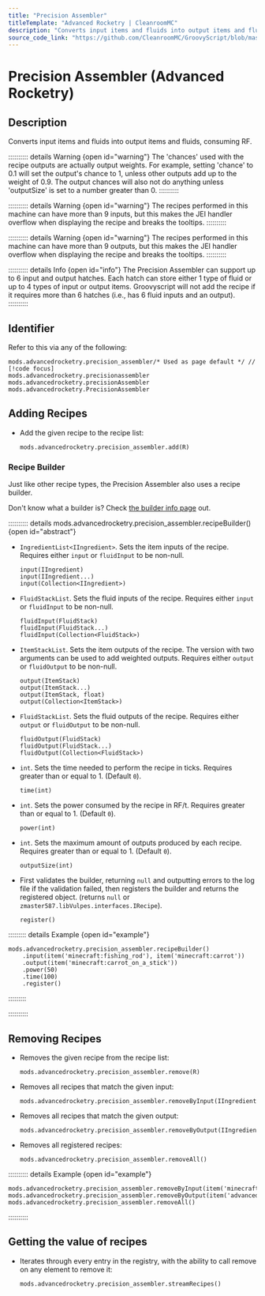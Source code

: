 ```yaml
---
title: "Precision Assembler"
titleTemplate: "Advanced Rocketry | CleanroomMC"
description: "Converts input items and fluids into output items and fluids, consuming RF."
source_code_link: "https://github.com/CleanroomMC/GroovyScript/blob/master/src/main/java/com/cleanroommc/groovyscript/compat/mods/advancedrocketry/PrecisionAssembler.java"
---
```


# Precision Assembler (Advanced Rocketry)

## Description

Converts input items and fluids into output items and fluids, consuming RF.

:::::::::: details Warning {open id="warning"}
The 'chances' used with the recipe outputs are actually output weights. For example, setting 'chance' to 0.1 will set the output's chance to 1, unless other outputs add up to the weight of 0.9. The output chances will also not do anything unless 'outputSize' is set to a number greater than 0.
::::::::::

:::::::::: details Warning {open id="warning"}
The recipes performed in this machine can have more than 9 inputs, but this makes the JEI handler overflow when displaying the recipe and breaks the tooltips.
::::::::::

:::::::::: details Warning {open id="warning"}
The recipes performed in this machine can have more than 9 outputs, but this makes the JEI handler overflow when displaying the recipe and breaks the tooltips.
::::::::::

:::::::::: details Info {open id="info"}
The Precision Assembler can support up to 6 input and output hatches. Each hatch can store either 1 type of fluid or up to 4 types of input or output items. Groovyscript will not add the recipe if it requires more than 6 hatches (i.e., has 6 fluid inputs and an output).
::::::::::

## Identifier

Refer to this via any of the following:

```groovy:no-line-numbers {1}
mods.advancedrocketry.precision_assembler/* Used as page default */ // [!code focus]
mods.advancedrocketry.precisionassembler
mods.advancedrocketry.precisionAssembler
mods.advancedrocketry.PrecisionAssembler
```


## Adding Recipes

- Add the given recipe to the recipe list:

    ```groovy:no-line-numbers
    mods.advancedrocketry.precision_assembler.add(R)
    ```


### Recipe Builder

Just like other recipe types, the Precision Assembler also uses a recipe builder.

Don't know what a builder is? Check [the builder info page](../../getting_started/builder.md) out.

:::::::::: details mods.advancedrocketry.precision_assembler.recipeBuilder() {open id="abstract"}
- `IngredientList<IIngredient>`. Sets the item inputs of the recipe. Requires either `input` or `fluidInput` to be non-null.

    ```groovy:no-line-numbers
    input(IIngredient)
    input(IIngredient...)
    input(Collection<IIngredient>)
    ```

- `FluidStackList`. Sets the fluid inputs of the recipe. Requires either `input` or `fluidInput` to be non-null.

    ```groovy:no-line-numbers
    fluidInput(FluidStack)
    fluidInput(FluidStack...)
    fluidInput(Collection<FluidStack>)
    ```

- `ItemStackList`. Sets the item outputs of the recipe. The version with two arguments can be used to add weighted outputs. Requires either `output` or `fluidOutput` to be non-null.

    ```groovy:no-line-numbers
    output(ItemStack)
    output(ItemStack...)
    output(ItemStack, float)
    output(Collection<ItemStack>)
    ```

- `FluidStackList`. Sets the fluid outputs of the recipe. Requires either `output` or `fluidOutput` to be non-null.

    ```groovy:no-line-numbers
    fluidOutput(FluidStack)
    fluidOutput(FluidStack...)
    fluidOutput(Collection<FluidStack>)
    ```

- `int`. Sets the time needed to perform the recipe in ticks. Requires greater than or equal to 1. (Default `0`).

    ```groovy:no-line-numbers
    time(int)
    ```

- `int`. Sets the power consumed by the recipe in RF/t. Requires greater than or equal to 1. (Default `0`).

    ```groovy:no-line-numbers
    power(int)
    ```

- `int`. Sets the maximum amount of outputs produced by each recipe. Requires greater than or equal to 1. (Default `0`).

    ```groovy:no-line-numbers
    outputSize(int)
    ```

- First validates the builder, returning `null` and outputting errors to the log file if the validation failed, then registers the builder and returns the registered object. (returns `null` or `zmaster587.libVulpes.interfaces.IRecipe`).

    ```groovy:no-line-numbers
    register()
    ```

::::::::: details Example {open id="example"}
```groovy:no-line-numbers
mods.advancedrocketry.precision_assembler.recipeBuilder()
    .input(item('minecraft:fishing_rod'), item('minecraft:carrot'))
    .output(item('minecraft:carrot_on_a_stick'))
    .power(50)
    .time(100)
    .register()
```

:::::::::

::::::::::

## Removing Recipes

- Removes the given recipe from the recipe list:

    ```groovy:no-line-numbers
    mods.advancedrocketry.precision_assembler.remove(R)
    ```

- Removes all recipes that match the given input:

    ```groovy:no-line-numbers
    mods.advancedrocketry.precision_assembler.removeByInput(IIngredient)
    ```

- Removes all recipes that match the given output:

    ```groovy:no-line-numbers
    mods.advancedrocketry.precision_assembler.removeByOutput(IIngredient)
    ```

- Removes all registered recipes:

    ```groovy:no-line-numbers
    mods.advancedrocketry.precision_assembler.removeAll()
    ```

:::::::::: details Example {open id="example"}
```groovy:no-line-numbers
mods.advancedrocketry.precision_assembler.removeByInput(item('minecraft:redstone_block'))
mods.advancedrocketry.precision_assembler.removeByOutput(item('advancedrocketry:atmanalyser'))
mods.advancedrocketry.precision_assembler.removeAll()
```

::::::::::

## Getting the value of recipes

- Iterates through every entry in the registry, with the ability to call remove on any element to remove it:

    ```groovy:no-line-numbers
    mods.advancedrocketry.precision_assembler.streamRecipes()
    ```
